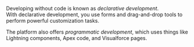 Developing without code is known as *declarative development*.  
With declarative development, you use forms and drag-and-drop tools to perform powerful customization tasks.  

The platform also offers *programmatic development*, which uses things like Lightning components, Apex code, and Visualforce pages.  

